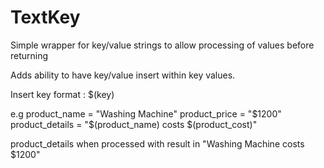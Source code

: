 TextKey
=======

Simple wrapper for key/value strings to allow processing of values before returning

Adds ability to have key/value insert within key values.

Insert key format : $(key)

e.g
product_name = "Washing Machine"
product_price = "$1200"
product_details = "$(product_name) costs $(product_cost)"

product_details when processed with result in "Washing Machine costs $1200"
